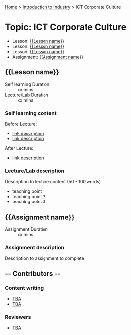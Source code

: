 [Home](../index.md) > [Introduction to Industry](./index.md) > ICT Corporate Culture

# Topic: ICT Corporate Culture

* Lesson: [{{Lesson name}}](#lesson-name)
* Lesson: [{{Lesson name}}](#lesson-name)
* Lesson: [{{Lesson name}}](#lesson-name)
* Assignment: [{{Assignment name}}](#assignment-name)


## {{Lesson name}}

<dl>
<dt>Self learning Duration</dt>
<dd>xx mins</dd>
<dt>Lecture/Lab Duration</dt>
<dd>xx mins</dd>
</dl>

### Self learning content

Before Lecture:

* [link description](./#)
* [link description](./#)

After Lecture:

* [link description](./#)

### Lecture/Lab description

Description to lecture content (50 - 100 words)

* teaching point 1
* teaching point 2
* teaching point 3



## {{Assignment name}}

<dl>
<dt>Assignment Duration</dt>
<dd>xx mins</dd>
</dl>

### Assignment description

Description to assignment to complete


## -- Contributors --

### Content writing

* [TBA](./#linkedin-url)
* [TBA](./#linkedin-url)

### Reviewers

* [TBA](./#linkedin-url)
